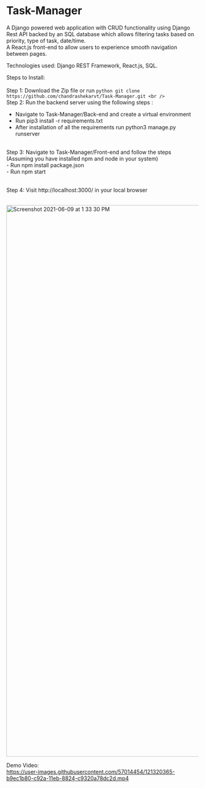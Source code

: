 # Task-Manager

A Django powered web application with CRUD functionality using Django Rest API backed by an SQL database which allows filtering tasks based on priority, type of task, date/time.<br />
A React.js front-end to allow users to experience smooth navigation between pages.<br />

Technologies used: Django REST Framework, React.js, SQL.<br />

Steps to Install:<br />
<br />
Step 1: Download the Zip file or run ```python git clone https://github.com/chandrashekarvt/Task-Manager.git <br />```
<br />
Step 2: Run the backend server using the following steps :<br />
  - Navigate to Task-Manager/Back-end and create a virtual environment<br />
  - Run pip3 install -r requirements.txt<br />
  - After installation of all the requirements run python3 manage.py runserver<br />
  <br />
Step 3: Navigate to Task-Manager/Front-end and follow the steps (Assuming you have installed npm and node in your system)<br />
- Run npm install package.json<br />
- Run npm start<br />
<br />

Step 4: Visit http://localhost:3000/ in your local browser<br />
<br />

<img width="1440" alt="Screenshot 2021-06-09 at 1 33 30 PM" src="https://user-images.githubusercontent.com/57014454/121320222-94f7a880-c92a-11eb-85aa-9b6b9c50abe8.png">
<br/>

Demo Video:  <br/>
https://user-images.githubusercontent.com/57014454/121320365-b9ec1b80-c92a-11eb-8824-c9320a78dc2d.mp4




